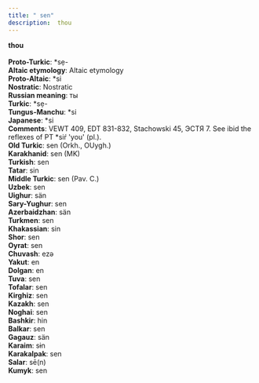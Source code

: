 ```yaml
---
title: " sen"
description:  thou
---
```

<strong> thou</strong><br><br>
<strong>Proto-Turkic</strong>:  *sẹ-<br>
<strong>Altaic etymology</strong>:  Altaic etymology<br>
<strong> Proto-Altaic</strong>:  *si<br>
<strong>Nostratic</strong>:  Nostratic<br>
<strong>Russian meaning</strong>:  ты<br>
<strong>Turkic</strong>:  *sẹ-<br>
<strong>Tungus-Manchu</strong>:  *si<br>
<strong>Japanese</strong>:  *si<br>
<strong>Comments</strong>:  VEWT 409, EDT 831-832, Stachowski 45, ЭСТЯ 7. See ibid the reflexes of PT *siŕ 'you' (pl.).<br>
<strong>Old Turkic</strong>:  sen (Orkh., OUygh.)<br>
<strong>Karakhanid</strong>:  sen (MK)<br>
<strong>Turkish</strong>:  sen<br>
<strong>Tatar</strong>:  sin<br>
<strong>Middle Turkic</strong>:  sen (Pav. C.)<br>
<strong>Uzbek</strong>:  sen<br>
<strong>Uighur</strong>:  sän<br>
<strong>Sary-Yughur</strong>:  sen<br>
<strong>Azerbaidzhan</strong>:  sän<br>
<strong>Turkmen</strong>:  sen<br>
<strong>Khakassian</strong>:  sin<br>
<strong>Shor</strong>:  sen<br>
<strong>Oyrat</strong>:  sen<br>
<strong>Chuvash</strong>:  ezǝ<br>
<strong>Yakut</strong>:  en<br>
<strong>Dolgan</strong>:  en<br>
<strong>Tuva</strong>:  sen<br>
<strong>Tofalar</strong>:  sen<br>
<strong>Kirghiz</strong>:  sen<br>
<strong>Kazakh</strong>:  sen<br>
<strong>Noghai</strong>:  sen<br>
<strong>Bashkir</strong>:  hin<br>
<strong>Balkar</strong>:  sen<br>
<strong>Gagauz</strong>:  sän<br>
<strong>Karaim</strong>:  sɨn<br>
<strong>Karakalpak</strong>:  sen<br>
<strong>Salar</strong>:  sē(n)<br>
<strong>Kumyk</strong>:  sen<br>


